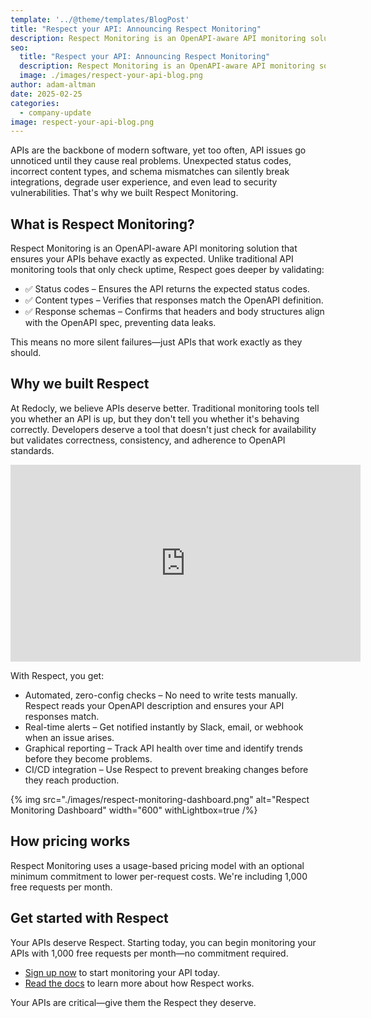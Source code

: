 ```yaml
---
template: '../@theme/templates/BlogPost'
title: "Respect your API: Announcing Respect Monitoring"
description: Respect Monitoring is an OpenAPI-aware API monitoring solution that ensures your APIs behave exactly as expected.
seo:
  title: "Respect your API: Announcing Respect Monitoring"
  description: Respect Monitoring is an OpenAPI-aware API monitoring solution that ensures your APIs behave exactly as expected.
  image: ./images/respect-your-api-blog.png
author: adam-altman
date: 2025-02-25
categories:
  - company-update
image: respect-your-api-blog.png
---
```


APIs are the backbone of modern software,
yet too often, API issues go unnoticed until they cause real problems.
Unexpected status codes, incorrect content types, and schema mismatches can silently break integrations, degrade user experience, and even lead to security vulnerabilities.
That's why we built Respect Monitoring.

## What is Respect Monitoring?

Respect Monitoring is an OpenAPI-aware API monitoring solution that ensures your APIs behave exactly as expected.
Unlike traditional API monitoring tools that only check uptime,
Respect goes deeper by validating:

- ✅ Status codes – Ensures the API returns the expected status codes.
- ✅ Content types – Verifies that responses match the OpenAPI definition.
- ✅ Response schemas – Confirms that headers and body structures align with the OpenAPI spec, preventing data leaks.

This means no more silent failures—just APIs that work exactly as they should.

## Why we built Respect

At Redocly, we believe APIs deserve better.
Traditional monitoring tools tell you whether an API is up,
but they don't tell you whether it's behaving correctly.
Developers deserve a tool that doesn't just check for availability but validates correctness,
consistency,
and adherence to OpenAPI standards.

<iframe width="560" height="315" src="https://www.youtube.com/embed/9pO9V8ee7xI?si=KigKKPBHIsceu-7O" title="YouTube video player" frameborder="0" allow="accelerometer; autoplay; clipboard-write; encrypted-media; gyroscope; picture-in-picture; web-share" referrerpolicy="strict-origin-when-cross-origin" allowfullscreen></iframe>

With Respect, you get:

- Automated, zero-config checks – No need to write tests manually.
Respect reads your OpenAPI description and ensures your API responses match.
- Real-time alerts – Get notified instantly by Slack, email, or webhook when an issue arises.
- Graphical reporting – Track API health over time and identify trends before they become problems.
- CI/CD integration – Use Respect to prevent breaking changes before they reach production.

{% img src="./images/respect-monitoring-dashboard.png" alt="Respect Monitoring Dashboard" width="600" withLightbox=true /%}

## How pricing works

Respect Monitoring uses a usage-based pricing model with an optional minimum commitment to lower per-request costs.
We're including 1,000 free requests per month.

## Get started with Respect

Your APIs deserve Respect.
Starting today, you can begin monitoring your APIs with 1,000 free requests per month—no commitment required.

- [Sign up now](https://auth.cloud.redocly.com/registration) to start monitoring your API today.
- [Read the docs](/docs/respect) to learn more about how Respect works.

Your APIs are critical—give them the Respect they deserve.
